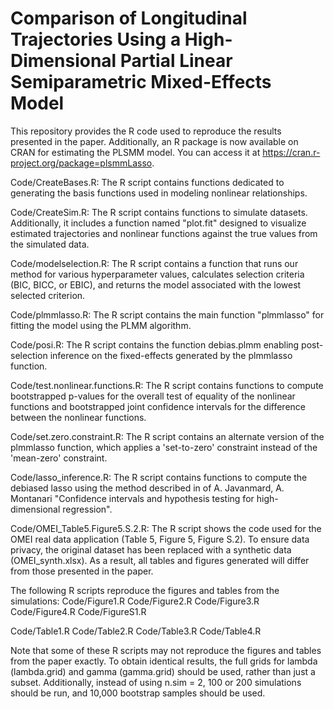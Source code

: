 # Comparison of Longitudinal Trajectories Using a High-Dimensional Partial Linear Semiparametric Mixed-Effects Model
This repository provides the R code used to reproduce the results presented in the paper. Additionally, an R package is now available on CRAN for estimating the PLSMM model. You can access it at https://cran.r-project.org/package=plsmmLasso.

Code/CreateBases.R: The R script contains functions dedicated to generating the basis functions used in modeling nonlinear relationships.

Code/CreateSim.R: The R script contains functions to simulate datasets. Additionally, it includes a function named "plot.fit" designed to visualize estimated trajectories and nonlinear functions against the true values from the simulated data.

Code/modelselection.R: The R script contains a function that runs our method for various hyperparameter values, calculates selection criteria (BIC, BICC, or EBIC), and returns the model associated with the lowest selected criterion.

Code/plmmlasso.R: The R script contains the main function "plmmlasso" for fitting the model using the PLMM algorithm.

Code/posi.R: The R script contains the function debias.plmm enabling post-selection inference on the fixed-effects generated by the plmmlasso function.

Code/test.nonlinear.functions.R: The R script contains functions to compute bootstrapped p-values for the overall test of equality of the nonlinear functions and bootstrapped joint confidence intervals for the difference between the nonlinear functions.

Code/set.zero.constraint.R: The R script contains an alternate version of the plmmlasso function, which applies a 'set-to-zero' constraint instead of the 'mean-zero' constraint.

Code/lasso_inference.R: The R script contains functions to compute the debiased lasso using the method described in of A. Javanmard, A. Montanari "Confidence intervals and hypothesis testing for high-dimensional regression".

Code/OMEI_Table5.Figure5.S.2.R: The R script shows the code used for the OMEI real data application (Table 5, Figure 5, Figure S.2). To ensure data privacy, the original dataset has been replaced with a synthetic data (OMEI_synth.xlsx). As a result, all tables and figures generated will differ from those presented in the paper.

The following R scripts reproduce the figures and tables from the simulations:
Code/Figure1.R
Code/Figure2.R
Code/Figure3.R
Code/Figure4.R
Code/FigureS1.R

Code/Table1.R
Code/Table2.R
Code/Table3.R
Code/Table4.R

Note that some of these R scripts may not reproduce the figures and tables from the paper exactly. To obtain identical results, the full grids for lambda (lambda.grid) and gamma (gamma.grid) should be used, rather than just a subset. Additionally, instead of using n.sim = 2, 100 or 200 simulations should be run, and 10,000 bootstrap samples should be used.
